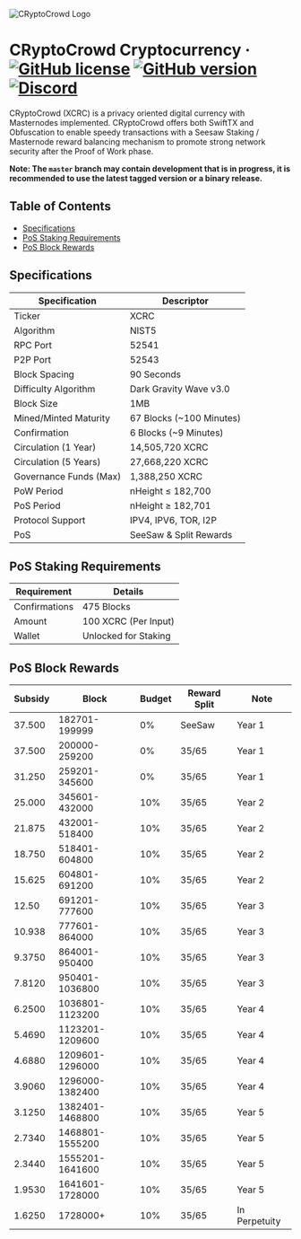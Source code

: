 ![CRyptoCrowd Logo](https://cryptocrowd.city/wp-content/uploads/2018/10/Symbol-Color2.svg)

CRyptoCrowd Cryptocurrency
&middot;
[![GitHub license](https://img.shields.io/github/license/bulwark-crypto/CRyptoCrowd.svg)](https://github.com/bulwark-crypto/CRyptoCrowd/blob/master/COPYING) [![GitHub version](https://badge.fury.io/gh/bulwark-crypto%2FBulwark.svg)](https://badge.fury.io/gh/bulwark-crypto%2FBulwark) [![Discord](https://img.shields.io/discord/374271866308919296.svg)](https://discord.me/bulwarkcrypto)
=====

CRyptoCrowd (XCRC) is a privacy oriented digital currency with Masternodes implemented.
CRyptoCrowd offers both SwiftTX and Obfuscation to enable speedy transactions with a Seesaw Staking / Masternode reward balancing mechanism to promote strong network security after the Proof of Work phase.

__Note: The `master` branch may contain development that is in progress, it is recommended to use the latest tagged version or a binary release.__

## Table of Contents
- [Specifications](#specifications)
- [PoS Staking Requirements](#pos-staking-requirements)
- [PoS Block Rewards](#pos-block-rewards)

<a name="specifications"></a>
## Specifications

| Specification         | Descriptor                              |
|-----------------------|-----------------------------------------|
| Ticker                | XCRC                                     |
| Algorithm             | NIST5                                   |
| RPC Port              | 52541                                   |
| P2P Port              | 52543                                   |
| Block Spacing         | 90 Seconds                              |
| Difficulty Algorithm  | Dark Gravity Wave v3.0                  |
| Block Size            | 1MB                                     |
| Mined/Minted Maturity | 67 Blocks (~100 Minutes)                |
| Confirmation          | 6 Blocks (~9 Minutes)                   |
| Circulation (1 Year)  | 14,505,720 XCRC                          |
| Circulation (5 Years) | 27,668,220 XCRC                          |
| Governance Funds (Max)| 1,388,250 XCRC                          |
| PoW Period            | nHeight ≤ 182,700                       |
| PoS Period            | nHeight ≥ 182,701                       |
| Protocol Support      | IPV4, IPV6, TOR, I2P                    |
| PoS                   | SeeSaw & Split Rewards                  |

<a name="pos-staking-requirements"></a>
## PoS Staking Requirements

| Requirement   | Details              |
|---------------|----------------------|
| Confirmations | 475 Blocks           |
| Amount        | 100 XCRC (Per Input)  |
| Wallet        | Unlocked for Staking |

<a name="pos-block-rewards"></a>
## PoS Block Rewards

| Subsidy | Block           | Budget | Reward Split   | Note          |
|---------|-----------------|--------|----------------|---------------|
| 37.500  | 182701-199999   | 0%     | SeeSaw         | Year 1        |
| 37.500  | 200000-259200   | 0%     | 35/65          | Year 1        |
| 31.250  | 259201-345600   | 0%     | 35/65          | Year 1        |
| 25.000  | 345601-432000   | 10%    | 35/65          | Year 2        |
| 21.875  | 432001-518400   | 10%    | 35/65          | Year 2        |
| 18.750  | 518401-604800   | 10%    | 35/65          | Year 2        |
| 15.625  | 604801-691200   | 10%    | 35/65          | Year 2        |
| 12.50   | 691201-777600   | 10%    | 35/65          | Year 3        |
| 10.938  | 777601-864000   | 10%    | 35/65          | Year 3        |
| 9.3750  | 864001-950400   | 10%    | 35/65          | Year 3        |
| 7.8120  | 950401-1036800  | 10%    | 35/65          | Year 3        |
| 6.2500  | 1036801-1123200 | 10%    | 35/65          | Year 4        |
| 5.4690  | 1123201-1209600 | 10%    | 35/65          | Year 4        |
| 4.6880  | 1209601-1296000 | 10%    | 35/65          | Year 4        |
| 3.9060  | 1296000-1382400 | 10%    | 35/65          | Year 4        |
| 3.1250  | 1382401-1468800 | 10%    | 35/65          | Year 5        |
| 2.7340  | 1468801-1555200 | 10%    | 35/65          | Year 5        |
| 2.3440  | 1555201-1641600 | 10%    | 35/65          | Year 5        |
| 1.9530  | 1641601-1728000 | 10%    | 35/65          | Year 5        |
| 1.6250  | 1728000+        | 10%    | 35/65          | In Perpetuity |
